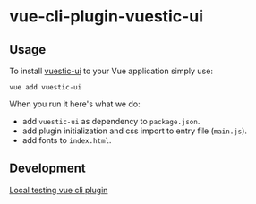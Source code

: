 # vue-cli-plugin-vuestic-ui

## Usage

To install [vuestic-ui](https://github.com/epicmaxco/vuestic-ui) to your Vue application simply use:
```
vue add vuestic-ui
```

When you run it here's what we do:

- add `vuestic-ui` as dependency to `package.json`.
- add plugin initialization and css import to entry file (`main.js`).
- add fonts to `index.html`.

## Development

[Local testing vue cli plugin](https://cli.vuejs.org/dev-guide/plugin-dev.html#installing-plugin-locally)
